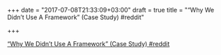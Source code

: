 +++
date = "2017-07-08T21:33:09+03:00"
draft = true
title = "“Why We Didn’t Use A Framework” (Case Study)  #reddit"

+++

<p><a href="https://t.co/9APZWt5gTb">“Why We Didn’t Use A Framework” (Case Study)  #reddit</a></p>